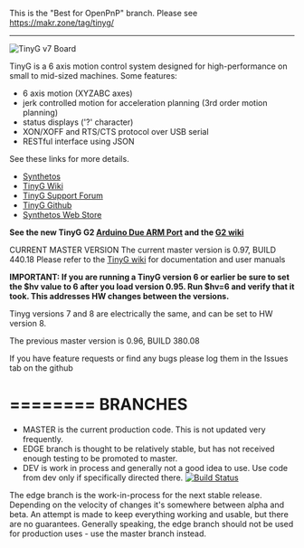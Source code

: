 This is the "Best for OpenPnP" branch. Please see https://makr.zone/tag/tinyg/

___
![TinyG v7 Board](http://farm9.staticflickr.com/8186/8436183471_6b3708cd0d_c.jpg)

TinyG is a 6 axis motion control system designed for high-performance on small to mid-sized machines. Some features:

* 6 axis motion (XYZABC axes)
* jerk controlled motion for acceleration planning (3rd order motion planning)
* status displays ('?' character)
* XON/XOFF and RTS/CTS protocol over USB serial
* RESTful interface using JSON

See these links for more details.

* [Synthetos](https://www.synthetos.com/)
* [TinyG Wiki](https://github.com/synthetos/TinyG/wiki)
* [TinyG Support Forum](https://www.synthetos.com/forum/tinyg/)
* [TinyG Github](https://github.com/synthetos/TinyG)
* [Synthetos Web Store](https://www.synthetos.com/webstore/)

**See the new TinyG G2 [Arduino Due ARM Port](https://github.com/synthetos/g2) and the [G2 wiki](https://github.com/synthetos/g2/wiki)**


CURRENT MASTER VERSION
The current master version is 0.97, BUILD 440.18
Please refer to the [TinyG wiki](https://github.com/synthetos/TinyG/wiki) for documentation and user manuals

**IMPORTANT: If you are running a TinyG version 6 or earlier be sure to set the $hv value to 6 after you load version 0.95. 
Run $hv=6 and verify that it took. 
This addresses HW changes between the versions.**

Tinyg versions 7 and 8 are electrically the same, and can be set to HW version 8.

The previous master version is 0.96, BUILD 380.08

If you have feature requests or find any bugs please log them in the Issues tab on the github


========
BRANCHES
========

* MASTER is the current production code. This is not updated very frequently.
* EDGE branch is thought to be relatively stable, but has not received enough testing to be promoted to master.
* DEV is work in process and generally not a good idea to use. Use code from dev only if specifically directed there.
[![Build Status](https://travis-ci.org/synthetos/TinyG.svg)](https://travis-ci.org/synthetos/TinyG)

The edge branch is the work-in-process for the next stable release. Depending on the velocity of changes it's somewhere between alpha and beta. 
An attempt is made to keep everything working and usable, but there are no guarantees. Generally speaking, the edge branch should not be used for production uses - use the master branch instead.
